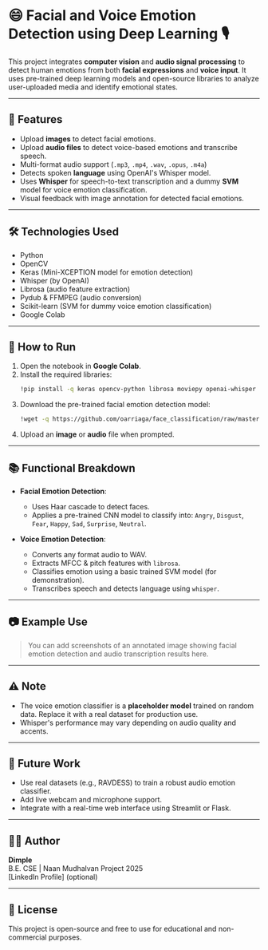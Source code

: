 # 😄 Facial and Voice Emotion Detection using Deep Learning 🎙️

This project integrates **computer vision** and **audio signal processing** to detect human emotions from both **facial expressions** and **voice input**. It uses pre-trained deep learning models and open-source libraries to analyze user-uploaded media and identify emotional states.

---

## 📌 Features

- Upload **images** to detect facial emotions.
- Upload **audio files** to detect voice-based emotions and transcribe speech.
- Multi-format audio support (`.mp3`, `.mp4`, `.wav`, `.opus`, `.m4a`)
- Detects spoken **language** using OpenAI's Whisper model.
- Uses **Whisper** for speech-to-text transcription and a dummy **SVM** model for voice emotion classification.
- Visual feedback with image annotation for detected facial emotions.

---

## 🛠️ Technologies Used

- Python
- OpenCV
- Keras (Mini-XCEPTION model for emotion detection)
- Whisper (by OpenAI)
- Librosa (audio feature extraction)
- Pydub & FFMPEG (audio conversion)
- Scikit-learn (SVM for dummy voice emotion classification)
- Google Colab

---

## 🚀 How to Run

1. Open the notebook in **Google Colab**.
2. Install the required libraries:
   ```bash
   !pip install -q keras opencv-python librosa moviepy openai-whisper pydub ffmpeg-python
   ```
3. Download the pre-trained facial emotion detection model:
   ```bash
   !wget -q https://github.com/oarriaga/face_classification/raw/master/trained_models/emotion_models/fer2013_mini_XCEPTION.102-0.66.hdf5 -O emotion_model.h5
   ```
4. Upload an **image** or **audio** file when prompted.

---

## 📚 Functional Breakdown

- **Facial Emotion Detection**:
  - Uses Haar cascade to detect faces.
  - Applies a pre-trained CNN model to classify into: `Angry`, `Disgust`, `Fear`, `Happy`, `Sad`, `Surprise`, `Neutral`.

- **Voice Emotion Detection**:
  - Converts any format audio to WAV.
  - Extracts MFCC & pitch features with `librosa`.
  - Classifies emotion using a basic trained SVM model (for demonstration).
  - Transcribes speech and detects language using `whisper`.

---

## 📷 Example Use

> You can add screenshots of an annotated image showing facial emotion detection and audio transcription results here.

---

## ⚠️ Note

- The voice emotion classifier is a **placeholder model** trained on random data. Replace it with a real dataset for production use.
- Whisper's performance may vary depending on audio quality and accents.

---

## 🔮 Future Work

- Use real datasets (e.g., RAVDESS) to train a robust audio emotion classifier.
- Add live webcam and microphone support.
- Integrate with a real-time web interface using Streamlit or Flask.

---

## 👩‍💻 Author

**Dimple**  
B.E. CSE | Naan Mudhalvan Project 2025  
[LinkedIn Profile] (optional)

---

## 📄 License

This project is open-source and free to use for educational and non-commercial purposes.
